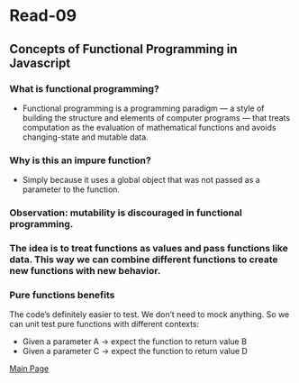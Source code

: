 # Read-09

## Concepts of Functional Programming in Javascript

### What is functional programming?

* Functional programming is a programming paradigm — a style of building the structure and elements of computer programs — that treats computation as the evaluation of mathematical functions and avoids changing-state and mutable data.

### Why is this an impure function?

* Simply because it uses a global object that was not passed as a parameter to the function.

### Observation: mutability is discouraged in functional programming.

### The idea is to treat functions as values and pass functions like data. This way we can combine different functions to create new functions with new behavior.

### Pure functions benefits
The code’s definitely easier to test. We don’t need to mock anything. So we can unit test pure functions with different contexts:

* Given a parameter A → expect the function to return value B
* Given a parameter C → expect the function to return value D


[Main Page](https://thaerm94.github.io/reading-notes301)